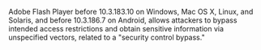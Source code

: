 Adobe Flash Player before 10.3.183.10 on Windows, Mac OS X, Linux, and Solaris, and before 10.3.186.7 on Android, allows attackers to bypass intended access restrictions and obtain sensitive information via unspecified vectors, related to a "security control bypass."